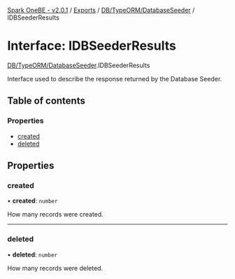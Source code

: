 [Spark OneBE - v2.0.1](../README.md) / [Exports](../modules.md) / [DB/TypeORM/DatabaseSeeder](../modules/DB_TypeORM_DatabaseSeeder.md) / IDBSeederResults

# Interface: IDBSeederResults

[DB/TypeORM/DatabaseSeeder](../modules/DB_TypeORM_DatabaseSeeder.md).IDBSeederResults

Interface used to describe the response returned by the Database Seeder.

## Table of contents

### Properties

- [created](DB_TypeORM_DatabaseSeeder.IDBSeederResults.md#created)
- [deleted](DB_TypeORM_DatabaseSeeder.IDBSeederResults.md#deleted)

## Properties

### created

• **created**: `number`

How many records were created.

___

### deleted

• **deleted**: `number`

How many records were deleted.
